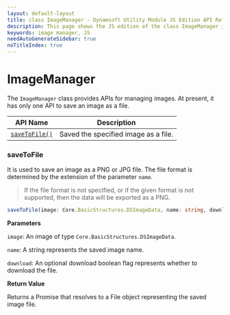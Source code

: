 ```yaml
---
layout: default-layout
title: class ImageManager - Dynamsoft Utility Module JS Edition API Reference
description: This page shows the JS edition of the class ImageManager in Dynamsoft Utility Module.
keywords: image manager, JS
needAutoGenerateSidebar: true
noTitleIndex: true
---
```


# ImageManager

The `ImageManager` class provides APIs for managing images. At present, it has only one API to save an image as a file.

| API Name                    | Description                          |
| --------------------------- | ------------------------------------ |
| [`saveToFile()`](#savetofile) | Saved the specified image as a file. |

### saveToFile

It is used to save an image as a PNG or JPG file. The file format is determined by the extension of the parameter `name`.

> If the file format is not specified, or if the given format is not supported, then the data will be exported as a PNG.

```typescript
saveToFile(image: Core.BasicStructures.DSImageData, name: string, download?: boolean): Promise<File>;
```

**Parameters**

`image`: An image of type `Core.BasicStructures.DSImageData`.

`name`: A string represents the saved image name.

`download`: An optional download boolean flag represents whether to download the file.

**Return Value**

Returns a Promise that resolves to a File object representing the saved image file.
